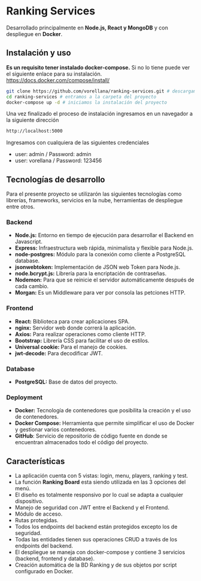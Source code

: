 # Ranking Services
Desarrollado principalmente en **Node.js, React y MongoDB** y con despliegue en **Docker**.
<Imagen total>

## Instalación y uso
**Es un requisito tener instalado docker-compose.** Si no lo tiene puede ver el siguiente enlace para su instalación.
https://docs.docker.com/compose/install/
```sh
git clone https://github.com/vorellana/ranking-services.git # descargamos el proyecto
cd ranking-services # entramos a la carpeta del proyecto
docker-compose up -d # iniciamos la instalación del proyecto
```
Una vez finalizado el proceso de instalación ingresamos en un navegador a la siguiente dirección
```sh
http://localhost:5000
```
Ingresamos con cualquiera de las siguientes credenciales
* user: admin / Password: admin
* user: vorellana / Password: 123456

## Tecnologías de desarrollo
Para el presente proyecto se utilizarón las siguientes tecnologías como librerías, frameworks, servicios en la nube, herramientas de despliegue entre otros.

### Backend
*  **Node.js:** Entorno en tiempo de ejecución para desarrollar el Backend en Javascript.
* **Express:** Infraestructura web rápida, minimalista y flexible para Node.js. 
* **node-postgres:** Módulo para la conexión como cliente a PostgreSQL database.
* **jsonwebtoken:** Implementación de JSON web Token para Node.js.
* **node.bcrypt.js:** Librería para la encriptación de contraseñas.
* **Nodemon:** Para que se reinicie el servidor automáticamente después de cada cambio.
* **Morgan:** Es un Middleware para ver por consola las petciones HTTP.
### Frontend
*  **React:** Biblioteca para crear aplicaciones SPA.
*  **nginx:** Servidor web donde correrá la aplicación.
* **Axios:** Para realizar operaciones como cliente HTTP.
* **Bootstrap:** Librería CSS para facilitar el uso de estilos.
* **Universal cookie:** Para el manejo de cookies.
* **jwt-decode:** Para decodificar JWT.
### Database
*  **PostgreSQL:** Base de datos del proyecto.

### Deployment
*  **Docker:** Tecnología de contenedores que posibilita la creación y el uso de contenedores.
*  **Docker Compose:** Herramienta que permite simplificar el uso de Docker y gestionar varios contenedores.
*  **GitHub**: Servicio de repositorio de código fuente en donde se encuentran almacenados todo el código del proyecto.

## Características
* La aplicación cuenta con 5 vistas: login, menu, players, ranking y test.
* La función **Ranking Board** esta siendo utilizada en las 3 opciones del menú.
* El diseño es totalmente responsivo por lo cual se adapta a cualquier dispositivo.
* Manejo de seguridad con JWT entre el Backend y el Frontend.
* Módulo de acceso.
* Rutas protegidas.
* Todos los endpoints del backend están protegidos excepto los de seguridad.
* Todas las entidades tienen sus operaciones CRUD a través de los endpoints del backend.
* El despliegue se maneja con docker-compose y contiene 3 servicios (backend, frontend y database).
* Creación automática de la BD Ranking y de sus objetos por script configurado en Docker.
